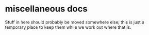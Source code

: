 # miscellaneous docs

Stuff in here should probably be moved somewhere else; this is just a temporary
place to keep them while we work out where that is.
